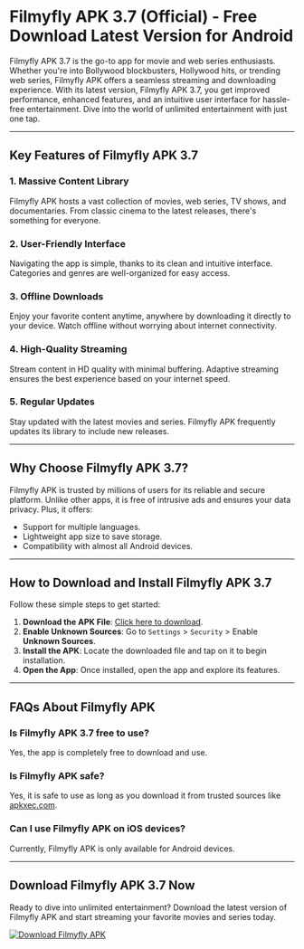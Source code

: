 # Filmyfly APK 3.7 (Official) - Free Download Latest Version for Android

Filmyfly APK 3.7 is the go-to app for movie and web series enthusiasts. Whether you're into Bollywood blockbusters, Hollywood hits, or trending web series, Filmyfly APK offers a seamless streaming and downloading experience. With its latest version, Filmyfly APK 3.7, you get improved performance, enhanced features, and an intuitive user interface for hassle-free entertainment. Dive into the world of unlimited entertainment with just one tap.

---

## Key Features of Filmyfly APK 3.7

### 1. **Massive Content Library**
Filmyfly APK hosts a vast collection of movies, web series, TV shows, and documentaries. From classic cinema to the latest releases, there's something for everyone.

### 2. **User-Friendly Interface**
Navigating the app is simple, thanks to its clean and intuitive interface. Categories and genres are well-organized for easy access.

### 3. **Offline Downloads**
Enjoy your favorite content anytime, anywhere by downloading it directly to your device. Watch offline without worrying about internet connectivity.

### 4. **High-Quality Streaming**
Stream content in HD quality with minimal buffering. Adaptive streaming ensures the best experience based on your internet speed.

### 5. **Regular Updates**
Stay updated with the latest movies and series. Filmyfly APK frequently updates its library to include new releases.

---

## Why Choose Filmyfly APK 3.7?

Filmyfly APK is trusted by millions of users for its reliable and secure platform. Unlike other apps, it is free of intrusive ads and ensures your data privacy. Plus, it offers:

- Support for multiple languages.
- Lightweight app size to save storage.
- Compatibility with almost all Android devices.

---

## How to Download and Install Filmyfly APK 3.7

Follow these simple steps to get started:

1. **Download the APK File**: [Click here to download](https://apkxec.com/filmyfly/).
2. **Enable Unknown Sources**: Go to `Settings` > `Security` > Enable **Unknown Sources**.
3. **Install the APK**: Locate the downloaded file and tap on it to begin installation.
4. **Open the App**: Once installed, open the app and explore its features.

---

## FAQs About Filmyfly APK

### Is Filmyfly APK 3.7 free to use?
Yes, the app is completely free to download and use.

### Is Filmyfly APK safe?
Yes, it is safe to use as long as you download it from trusted sources like [apkxec.com](https://apkxec.com/filmyfly/).

### Can I use Filmyfly APK on iOS devices?
Currently, Filmyfly APK is only available for Android devices.

---

## Download Filmyfly APK 3.7 Now

Ready to dive into unlimited entertainment? Download the latest version of Filmyfly APK and start streaming your favorite movies and series today.

[![Download Filmyfly APK](https://img.shields.io/badge/Download-Filmyfly%20APK-brightgreen)](https://apkxec.com/filmyfly/)

